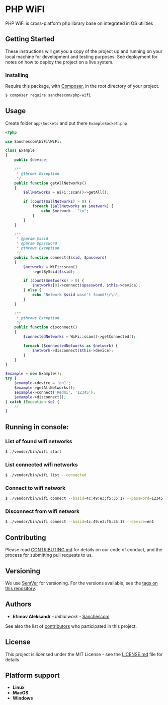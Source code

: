 # PHP WiFI

PHP WiFi is cross-platform php library base on integrated in OS utilities

## Getting Started

These instructions will get you a copy of the project up and running on your local machine for development and testing purposes. See deployment for notes on how to deploy the project on a live system.

### Installing

Require this package, with [Composer](https://getcomposer.org/), in the root directory of your project.

``` bash
$ composer require sanchescom/php-wifi
```

## Usage

Create folder `app\Sockets` and put there `ExampleSocket.php`

``` php
<?php

use Sanchescom\WiFi\WiFi;

class Example
{
    public $device;

    /**
     * @throws Exception
     */
    public function getAllNetworks()
    {
        $allNetworks = WiFi::scan()->getAll();

        if (count($allNetworks) > 0) {
            foreach ($allNetworks as $network) {
                echo $network . "\n";
            }
        }
    }

    /**
     * @param $ssid
     * @param $password
     * @throws Exception
     */
    public function connect($ssid, $password)
    {
        $networks = WiFi::scan()
            ->getBySsid($ssid);

        if (count($networks) > 0) {
            $networks[0]->connect($password, $this->device);
        } else {
            echo "Network $ssid wasn't found!\r\n";
        }
    }

    /**
     * @throws Exception
     */
    public function disconnect()
    {
        $connectedNetworks = WiFi::scan()->getConnected();

        foreach ($connectedNetworks as $network) {
            $network->disconnect($this->device);
        }
    }
}

$example = new Example();
try {
    $example->device = 'en1';
    $example->getAllNetworks();
    $example->connect('Redmi', '12345');
    $example->disconnect();
} catch (Exception $e) {
    //
}
```

## Running in console:

### List of found wifi networks
```bash
$ ./vendor/bin/wifi start
```

### List connected wifi networks
```bash
$ ./vendor/bin/wifi list --connected
```

### Connect to wifi network
```bash
$ ./vendor/bin/wifi connect --bssid=4c:49:e3:f5:35:17 --password=12345 --device=en1
```

### Disconnect from wifi network
```bash
$ ./vendor/bin/wifi connect --bssid=4c:49:e3:f5:35:17 --device=en1
```

## Contributing

Please read [CONTRIBUTING.md](CONTRIBUTING.md) for details on our code of conduct, and the process for submitting pull requests to us.

## Versioning

We use [SemVer](http://semver.org/) for versioning. For the versions available, see the [tags on this repository](https://github.com/sanchescom/laravel-phpsocket.io/tags). 

## Authors

* **Efimov Aleksandr** - *Initial work* - [Sanchescom](https://github.com/sanchescom)

See also the list of [contributors](https://github.com/sanchescom/laravel-phpsocket.io/contributors) who participated in this project.

## License

This project is licensed under the MIT License - see the [LICENSE.md](LICENSE.md) file for details

## Platform support

* **Linux**
* **MacOS**
* **Windows**

